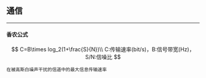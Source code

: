 ## 通信

---

#### 香农公式

$$
C=B\times log_2(1+\frac{S}{N})\\
C:传输速率(bit/s)，B:信号带宽(Hz)，S/N:信噪比
$$

	在被高斯白噪声干扰的信道中的最大信息传输速率

